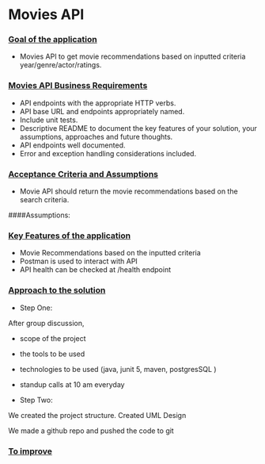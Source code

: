 # Movies API

### <ins>Goal of the application</ins>

- Movies API to get movie recommendations based on inputted criteria year/genre/actor/ratings.


### <ins>Movies API Business Requirements</ins>

- API endpoints with the appropriate HTTP verbs.
- API base URL and endpoints appropriately named.
- Include unit tests.
- Descriptive README to document the key features of your solution, your assumptions, approaches and future thoughts.
- API endpoints well documented.
- Error and exception handling considerations included.

### <ins>Acceptance Criteria and Assumptions</ins>

- Movie API should return the movie recommendations based on the search criteria.

####Assumptions:


### <ins>Key Features of the application</ins>

- Movie Recommendations based on the inputted criteria
- Postman is used to interact with API
- API health can be checked at /health endpoint


### <ins>Approach to the solution</ins>

- Step One:

After group discussion,

- scope of the project
- the tools to be used 
- technologies to be used (java, junit 5, maven, postgresSQL )
- standup calls at 10 am everyday

- Step Two:

We created the project structure.
Created UML Design

We made a github repo and pushed the code to git 



### <ins> To improve </ins>
